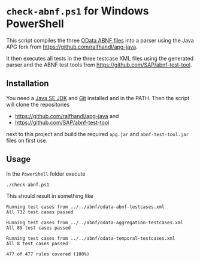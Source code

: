 # `check-abnf.ps1` for Windows PowerShell

This script compiles the three [OData ABNF files](../../abnf) into a parser using the Java APG fork from https://github.com/ralfhandl/apg-java.

It then executes all tests in the three testcase XML files using the generated parser and the ABNF test tools from https://github.com/SAP/abnf-test-tool.


 ## Installation
 
 You need a [Java SE JDK](http://jdk.java.net) and [Git](https://git-scm.com/download/win) installed and in the PATH. Then the script will clone the repositories
- https://github.com/ralfhandl/apg-java and
- https://github.com/SAP/abnf-test-tool

next to this project and build the required `apg.jar` and `abnf-test-tool.jar` files on first use.


## Usage

In the `PowerShell` folder execute
```sh
./check-abnf.ps1
```

This should result in something like
```
Running test cases from ../../abnf/odata-abnf-testcases.xml
All 732 test cases passed

Running test cases from ../../abnf/odata-aggregation-testcases.xml
All 89 test cases passed

Running test cases from ../../abnf/odata-temporal-testcases.xml
All 8 test cases passed

477 of 477 rules covered (100%)
```
